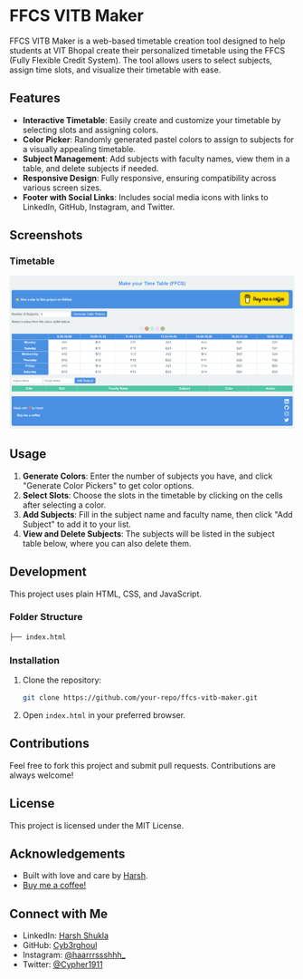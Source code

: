 # FFCS VITB Maker

FFCS VITB Maker is a web-based timetable creation tool designed to help students at VIT Bhopal create their personalized timetable using the FFCS (Fully Flexible Credit System). The tool allows users to select subjects, assign time slots, and visualize their timetable with ease.

## Features

- **Interactive Timetable**: Easily create and customize your timetable by selecting slots and assigning colors.
- **Color Picker**: Randomly generated pastel colors to assign to subjects for a visually appealing timetable.
- **Subject Management**: Add subjects with faculty names, view them in a table, and delete subjects if needed.
- **Responsive Design**: Fully responsive, ensuring compatibility across various screen sizes.
- **Footer with Social Links**: Includes social media icons with links to LinkedIn, GitHub, Instagram, and Twitter.

## Screenshots

### Timetable
![Timetable Screenshot](https://github.com/Cyb3rGhoul/FFCS-VITB-Maker/blob/main/image.png?raw=true)

## Usage

1. **Generate Colors**: Enter the number of subjects you have, and click "Generate Color Pickers" to get color options.
2. **Select Slots**: Choose the slots in the timetable by clicking on the cells after selecting a color.
3. **Add Subjects**: Fill in the subject name and faculty name, then click "Add Subject" to add it to your list.
4. **View and Delete Subjects**: The subjects will be listed in the subject table below, where you can also delete them.

## Development

This project uses plain HTML, CSS, and JavaScript.

### Folder Structure

```bash
├── index.html
```

### Installation

1. Clone the repository:
   ```bash
   git clone https://github.com/your-repo/ffcs-vitb-maker.git
   ```
2. Open `index.html` in your preferred browser.

## Contributions

Feel free to fork this project and submit pull requests. Contributions are always welcome!

## License

This project is licensed under the MIT License.

## Acknowledgements

- Built with love and care by [Harsh](https://www.linkedin.com/in/harsh-shukla-1inkdein/).
- [Buy me a coffee!](https://buymeacoffee.com/harshshukla.dev)

## Connect with Me

- LinkedIn: [Harsh Shukla](https://www.linkedin.com/in/harsh-shukla-1inkdein/)
- GitHub: [Cyb3rghoul](https://github.com/Cyb3rghoul)
- Instagram: [@haarrrssshhh_](https://www.instagram.com/haarrrssshhh_)
- Twitter: [@Cypher1911](https://twitter.com/Cypher1911)
